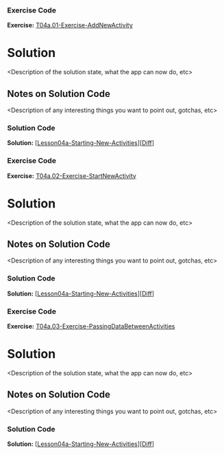 


### Exercise Code
**Exercise:** [T04a.01-Exercise-AddNewActivity](https://github.com/udacity/ud851-Exercises/tree/student/Lesson04a-Starting-New-Activities/T04a.01-Exercise-AddNewActivity)



# <Name of Node> Solution

<Description of the solution state, what the app can now do, etc>

## Notes on Solution Code

<Description of any interesting things you want to point out, gotchas, etc>

### Solution Code
**Solution:** [[Lesson04a-Starting-New-Activities](https://github.com/udacity/ud851-Exercises/tree/student/Lesson04a-Starting-New-Activities)][[Diff](https://github.com/udacity/ud851-Exercises/compare/T04a.01-Exercise-AddNewActivity...T04a.01-Solution-AddNewActivity)]



### Exercise Code
**Exercise:** [T04a.02-Exercise-StartNewActivity](https://github.com/udacity/ud851-Exercises/tree/student/Lesson04a-Starting-New-Activities/T04a.02-Exercise-StartNewActivity)



# <Name of Node> Solution

<Description of the solution state, what the app can now do, etc>

## Notes on Solution Code

<Description of any interesting things you want to point out, gotchas, etc>

### Solution Code
**Solution:** [[Lesson04a-Starting-New-Activities](https://github.com/udacity/ud851-Exercises/tree/student/Lesson04a-Starting-New-Activities)][[Diff](https://github.com/udacity/ud851-Exercises/compare/T04a.02-Exercise-StartNewActivity...T04a.02-Solution-StartNewActivity)]



### Exercise Code
**Exercise:** [T04a.03-Exercise-PassingDataBetweenActivities](https://github.com/udacity/ud851-Exercises/tree/student/Lesson04a-Starting-New-Activities/T04a.03-Exercise-PassingDataBetweenActivities)



# <Name of Node> Solution

<Description of the solution state, what the app can now do, etc>

## Notes on Solution Code

<Description of any interesting things you want to point out, gotchas, etc>

### Solution Code
**Solution:** [[Lesson04a-Starting-New-Activities](https://github.com/udacity/ud851-Exercises/tree/student/Lesson04a-Starting-New-Activities)][[Diff](https://github.com/udacity/ud851-Exercises/compare/T04a.03-Exercise-PassingDataBetweenActivities...T04a.03-Solution-PassingDataBetweenActivities)]
